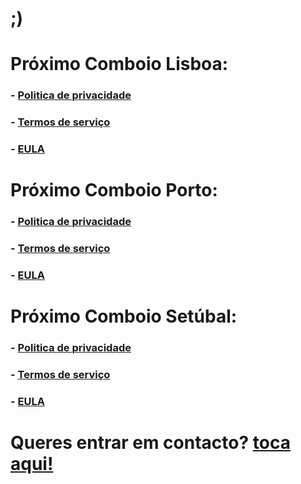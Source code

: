 # ;)

# Próximo Comboio Lisboa:
### - [Politica de privacidade](https://ricardo-rodrigues.eu/lisboa_privacy_policy)
### - [Termos de serviço](https://ricardo-rodrigues.eu/lisboa_terms_of_service)
### - [EULA](https://ricardo-rodrigues.eu/lisboa_eula)

# Próximo Comboio Porto:
### - [Politica de privacidade](https://ricardo-rodrigues.eu/porto_privacy_policy)
### - [Termos de serviço](https://ricardo-rodrigues.eu/porto_terms_of_service)
### - [EULA](https://ricardo-rodrigues.eu/porto_eula)

# Próximo Comboio Setúbal:
### - [Politica de privacidade](https://ricardo-rodrigues.eu/setubal_privacy_policy)
### - [Termos de serviço](https://ricardo-rodrigues.eu/setubal_terms_of_service)
### - [EULA](https://ricardo-rodrigues.eu/setubal_eula)

# Queres entrar em contacto? [toca aqui!](https://ricardo-rodrigues.eu/contacts)
